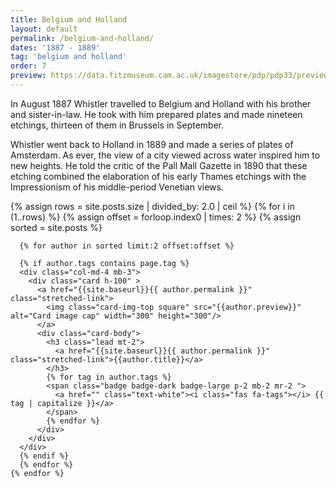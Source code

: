 ```yaml
---
title: Belgium and Holland
layout: default
permalink: /belgium-and-holland/
dates: '1887 - 1889'
tag: 'belgium and holland'
order: 7
preview: https://data.fitzmuseum.cam.ac.uk/imagestore/pdp/pdp33/preview_P_86_1959.jpg
---
```

In August 1887 Whistler travelled to Belgium and Holland with his brother and sister-in-law. He took with him prepared plates and made nineteen etchings, thirteen of them in Brussels in September.

Whistler went back to Holland in 1889 and made a series of plates of Amsterdam. As ever, the view of a city viewed across water inspired him to new heights. He told the critic of the Pall Mall Gazette in 1890 that these etching combined the elaboration of his early Thames etchings with the Impressionism of his middle-period Venetian views.

<div class="container mb-3">
  <div class="row">
  {% assign rows =  site.posts.size | divided_by: 2.0 | ceil %}
  {% for i in (1..rows) %}
  {% assign offset = forloop.index0 | times: 2 %}
  {% assign sorted =  site.posts  %}

      {% for author in sorted limit:2 offset:offset %}

      {% if author.tags contains page.tag %}
      <div class="col-md-4 mb-3">
        <div class="card h-100" >
          <a href="{{site.baseurl}}{{ author.permalink }}" class="stretched-link">
            <img class="card-img-top square" src="{{author.preview}}" alt="Card image cap" width="300" height="300"/>
          </a>
          <div class="card-body">
            <h3 class="lead mt-2">
              <a href="{{site.baseurl}}{{ author.permalink }}" class="stretched-link">{{author.title}}</a>
            </h3>
            {% for tag in author.tags %}
            <span class="badge badge-dark badge-large p-2 mb-2 mr-2 ">
              <a href="" class="text-white"><i class="fas fa-tags"></i> {{ tag | capitalize }}</a>
            </span>
            {% endfor %}
          </div>
        </div>
      </div>
      {% endif %}
      {% endfor %}
    {% endfor %}


  </div>
</div>
